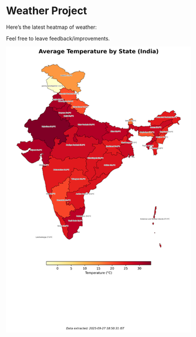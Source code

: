 # Weather Project

Here’s the latest heatmap of weather:

Feel free to leave feedback/improvements.

![India Heatmap](docs/assets/india_heatmap.png?v=D7E4A1)
